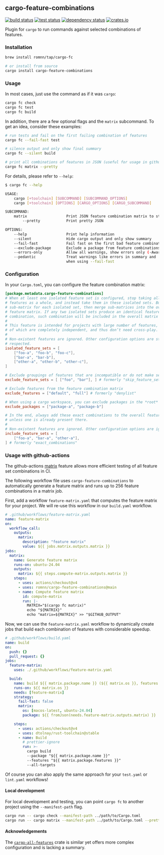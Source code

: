 ## cargo-feature-combinations

[<img alt="build status" src="https://img.shields.io/github/actions/workflow/status/romnn/cargo-feature-combinations/build.yaml?label=build">](https://github.com/romnn/cargo-feature-combinations/actions/workflows/build.yaml)
[<img alt="test status" src="https://img.shields.io/github/actions/workflow/status/romnn/cargo-feature-combinations/test.yaml?label=test">](https://github.com/romnn/cargo-feature-combinations/actions/workflows/test.yaml)
[![dependency status](https://deps.rs/repo/github/romnn/cargo-feature-combinations/status.svg)](https://deps.rs/repo/github/romnn/cargo-feature-combinations)
[<img alt="crates.io" src="https://img.shields.io/crates/v/cargo-feature-combinations">](https://crates.io/crates/cargo-feature-combinations)

Plugin for `cargo` to run commands against selected combinations of features.

### Installation

```bash
brew install romnn/tap/cargo-fc

# or install from source
cargo install cargo-feature-combinations
```

### Usage

In most cases, just use the command as if it was `cargo`:

```bash
cargo fc check
cargo fc test
cargo fc build
```

In addition, there are a few optional flags and the `matrix` subcommand.
To get an idea, consider these examples:

```bash
# run tests and fail on the first failing combination of features
cargo fc --fail-fast test

# silence output and only show final summary
cargo fc --silent build

# print all combinations of features in JSON (useful for usage in github actions)
cargo fc matrix --pretty
```

For details, please refer to `--help`:

```bash
$ cargo fc --help

USAGE:
    cargo [+toolchain] [SUBCOMMAND] [SUBCOMMAND_OPTIONS]
    cargo [+toolchain] [OPTIONS] [CARGO_OPTIONS] [CARGO_SUBCOMMAND]

SUBCOMMAND:
    matrix                  Print JSON feature combination matrix to stdout
        --pretty            Print pretty JSON

OPTIONS:
    --help                  Print help information
    --silent                Hide cargo output and only show summary
    --fail-fast             Fail fast on the first bad feature combination
    --exclude-package       Exclude a package from feature combinations 
    --errors-only           Allow all warnings, show errors only (-Awarnings)
    --pedantic              Treat warnings like errors in summary and
                            when using --fail-fast
```

### Configuration

In your `Cargo.toml`, you can configure the feature combination matrix:

```toml
[package.metadata.cargo-feature-combinations]
# When at least one isolated feature set is configured, stop taking all project 
# features as a whole, and instead take them in these isolated sets. Build a 
# sub-matrix for each isolated set, then merge sub-matrices into the overall 
# feature matrix. If any two isolated sets produce an identical feature 
# combination, such combination will be included in the overall matrix only once.
#
# This feature is intended for projects with large number of features, sub-sets 
# of which are completely independent, and thus don’t need cross-play.
#
# Non-existent features are ignored. Other configuration options are still 
# respected.
isolated_feature_sets = [
    ["foo-a", "foo-b", "foo-c"],
    ["bar-a", "bar-b"],
    ["other-a", "other-b", "other-c"],
]

# Exclude groupings of features that are incompatible or do not make sense
exclude_feature_sets = [ ["foo", "bar"], ] # formerly "skip_feature_sets"

# Exclude features from the feature combination matrix
exclude_features = ["default", "full"] # formerly "denylist"

# When using a cargo workspace, you can exclude packages in the *root* `Cargo.toml`
exclude_packages = ["package-a", "package-b"]

# In the end, always add these exact combinations to the overall feature matrix, 
# unless one is already present there.
#
# Non-existent features are ignored. Other configuration options are ignored.
include_feature_sets = [
    ["foo-a", "bar-a", "other-a"],
] # formerly "exact_combinations"
```

### Usage with github-actions

The github-actions [matrix](https://docs.github.com/en/actions/using-jobs/using-a-matrix-for-your-jobs) feature allows more efficient testing of all feature set combinations in CI.

The following workflow file uses `cargo-feature-combinations` to automatically generate a feature matrix and runs up to 256 feature combinations in a matrix job.

First, add a workflow `feature-matrix.yaml` that computes the feature matrix for your project.
We will re-use this workflow in our `build.yaml` workflow.

```yaml
# .github/workflows/feature-matrix.yaml
name: feature-matrix
on:
  workflow_call:
    outputs:
      matrix:
        description: "feature matrix"
        value: ${{ jobs.matrix.outputs.matrix }}
jobs:
  matrix:
    name: Generate feature matrix
    runs-on: ubuntu-24.04
    outputs:
      matrix: ${{ steps.compute-matrix.outputs.matrix }}
    steps:
      - uses: actions/checkout@v4
      - uses: romnn/cargo-feature-combinations@main
      - name: Compute feature matrix
        id: compute-matrix
        run: |-
          MATRIX="$(cargo fc matrix)"
          echo "${MATRIX}"
          echo "matrix=${MATRIX}" >> "$GITHUB_OUTPUT"
```

Now, we can use the `feature-matrix.yaml` workflow to dynamically create jobs that build each combination of features with considerable speedup.

```yaml
# .github/workflows/build.yaml
name: build
on:
  push: {}
  pull_request: {}
jobs:
  feature-matrix:
    uses: ./.github/workflows/feature-matrix.yaml

  build:
    name: build ${{ matrix.package.name }} (${{ matrix.os }}, features ${{ matrix.package.features }})
    runs-on: ${{ matrix.os }}
    needs: [feature-matrix]
    strategy:
      fail-fast: false
      matrix:
        os: [macos-latest, ubuntu-24.04]
        package: ${{ fromJson(needs.feature-matrix.outputs.matrix) }}

    steps:
      - uses: actions/checkout@v4
      - uses: dtolnay/rust-toolchain@stable
      - name: Build
        # prettier-ignore
        run: >-
          cargo build
          --package "${{ matrix.package.name }}"
          --features "${{ matrix.package.features }}"
          --all-targets
```

Of course you can also apply the same approach for your `test.yaml` or `lint.yaml` workflows!

#### Local development

For local development and testing, you can point `cargo fc` to another project using
the `--manifest-path` flag.

```bash
cargo run -- cargo check --manifest-path ../path/to/Cargo.toml
cargo run -- cargo matrix --manifest-path ../path/to/Cargo.toml --pretty
```

#### Acknowledgements

The [`cargo-all-features`](https://crates.io/crates/cargo-all-features) crate is similar yet offers more complex configuration and is lacking a summary.
